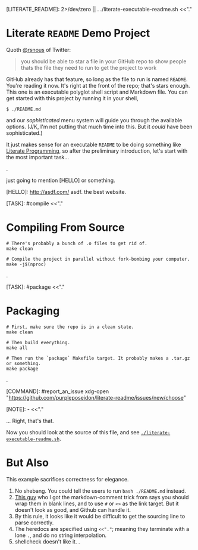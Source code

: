 [LITERATE_README]: 2>/dev/zero || . ./literate-executable-readme.sh <<"."
# Literate `README` Demo Project

Quoth [@rsnous](https://twitter.com/rsnous/status/1533320874778042369) of Twitter:
> you should be able to star a file in your GitHub repo to show people thats the file they need to run to get the project to work

GitHub already has that feature, so long as the file to run is named `README`. You're reading it now. It's right at the front of the repo; that's stars enough. This one is an executable polyglot shell script and Markdown file. You can get started with this project by running it in your shell,

    $ ./README.md

and our *sophisticated* menu system will guide you through the available options. (J/K, I'm not putting that much time into this. But it *could* have been sophisticated.)

It just makes sense for an executable `README` to be doing something like [Literate Programming](en.wikipedia.org/wiki/Literate_programming), so after the preliminary introduction, let's start with the most important task...

.

just going to mention [HELLO] or something.

[HELLO]: <http://asdf.com/> asdf. the best website.

[//]: # (This may be the most platform independent comment)

[TASK]: #compile <<"."
# Compiling From Source
    # There's probably a bunch of .o files to get rid of.
    make clean

    # Compile the project in parallel without fork-bombing your computer.
    make -j$(nproc)

.


[TASK]: #package <<"."
# Packaging
    # First, make sure the repo is in a clean state.
    make clean

    # Then build everything.
    make all

    # Then run the `package` Makefile target. It probably makes a .tar.gz or something.
    make package
.

[COMMAND]: #report_an_issue xdg-open "https://github.com/purpleposeidon/literate-readme/issues/new/choose"

[NOTE]: - <<"."

... Right, that's that.

Now you should look at the source of this file, and see [`./literate-executable-readme.sh`](./literate-executable-readme.sh).

# But Also

This example sacrifices correctness for elegance.

1. No shebang. You could tell the users to run `bash ./README.md` instead.
2. [This guy](https://stackoverflow.com/questions/4823468/comments-in-markdown/20885980#20885980) who I got the markdown-comment trick from says you should wrap them in blank lines, and to use `#` or `<>` as the link target. But it doesn't look as good, and Github can handle it.
3. By this rule, it looks like it would be difficult to get the sourcing line to parse correctly. 
4. The heredocs are specified using `<<"."`; meaning they terminate with a lone `.`, and do no string interpolation.
5. shellcheck doesn't like it.
.
